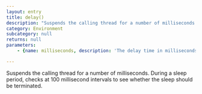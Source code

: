 ```yaml
---
layout: entry
title: delay()
description: "Suspends the calling thread for a number of milliseconds.\nDuring a sleep period, checks at 100 millisecond intervals to see whether the sleep should be terminated."
category: Environment
subcategory: null
returns: null
parameters:
    - {name: milliseconds, description: 'The delay time in milliseconds'}

---
```

Suspends the calling thread for a number of milliseconds.
During a sleep period, checks at 100 millisecond intervals to see whether the sleep should be terminated.